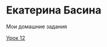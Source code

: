 # Екатерина Басина
Мои домашние задания

[Урок 12](https://kateryna-basina.github.io/lesson_12/ "Сайт на Bootstrap")

